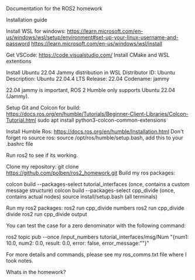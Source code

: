Documentation for the ROS2 homework

Installation guide

Install WSL for windows: 
https://learn.microsoft.com/en-us/windows/wsl/setup/environment#set-up-your-linux-username-and-password
https://learn.microsoft.com/en-us/windows/wsl/install

Get VSCode: https://code.visualstudio.com/
Install CMake and WSL extentions

Install Ubuntu 22.04 Jammy distribution in WSL
Distributor ID: Ubuntu
Description:    Ubuntu 22.04.4 LTS
Release:        22.04
Codename:       jammy

22.04 jammy is important, ROS 2 Humble only supports Ubuntu 22.04 (Jammy).

Setup Git and Colcon for build: https://docs.ros.org/en/humble/Tutorials/Beginner-Client-Libraries/Colcon-Tutorial.html
sudo apt install python3-colcon-common-extensions

Install Humble Ros: https://docs.ros.org/en/humble/Installation.html
Don't forget ro source ros: source /opt/ros/humble/setup.bash, add this to your .bashrc file

Run ros2 to see if its working.

Clone my repository: git clone https://github.com/polben/ros2_homework.git
Build my ros packages:

colcon build --packages-select tutorial_interfaces (once, contains a custom message structure)
colcon build --packages-select cpp_divide (once, contains actual nodes)
source install/setup.bash (all terminals)

Run my ros2 packages:
	ros2 run cpp_divide numbers
	ros2 run cpp_divide divide
	ros2 run cpp_divide output

You can test the case for a zero denominator with the following command:

ros2 topic pub --once /input_numbers tutorial_interfaces/msg/Num "{num1: 10.0, num2: 0.0, result: 0.0, error: false, error_message:""}"	

For more details and commands, please see my ros_comms.txt file where I took notes.

Whats in the homework?

